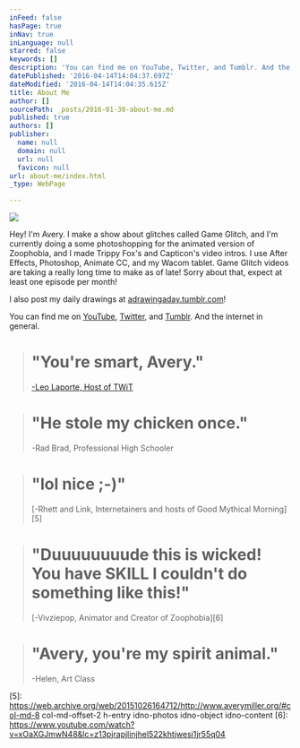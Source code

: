 ```yaml
---
inFeed: false
hasPage: true
inNav: true
inLanguage: null
starred: false
keywords: []
description: 'You can find me on YouTube, Twitter, and Tumblr. And the internet in general.'
datePublished: '2016-04-14T14:04:37.697Z'
dateModified: '2016-04-14T14:04:35.615Z'
title: About Me
author: []
sourcePath: _posts/2016-01-30-about-me.md
published: true
authors: []
publisher:
  name: null
  domain: null
  url: null
  favicon: null
url: about-me/index.html
_type: WebPage

---
```

![](https://the-grid-user-content.s3-us-west-2.amazonaws.com/f08d558a-2cf0-4b4d-a1d3-7e76b41c2296.png)

Hey! I'm Avery. I make a show about glitches called Game Glitch, and I'm currently doing a some photoshopping for the animated version of Zoophobia, and I made Trippy Fox's and Capticon's video intros. I use After Effects, Photoshop, Animate CC, and my Wacom tablet. Game Glitch videos are taking a really long time to make as of late! Sorry about that, expect at least one episode per month!

I also post my daily drawings at [adrawingaday.tumblr.com][0]!

You can find me on [YouTube][1], [Twitter][2], and [Tumblr][3]. And the internet in general.

> # "You're smart, Avery." 
> 
> [-Leo Laporte, Host of TWiT][4]

> # "He stole my chicken once." 
> 
> -Rad Brad, Professional High Schooler 

> # "lol nice ;-)" 
> 
> [-Rhett and Link, Internetainers and hosts of Good Mythical Morning][5]

> # "Duuuuuuuude this is wicked! You have SKILL I couldn't do something like this!" 
> 
> [-Vivziepop, Animator and Creator of Zoophobia][6]

> # "Avery, you're my spirit animal."
> 
> -Helen, Art Class



[0]: http://adrawingaday.tumblr.com/
[1]: http://www.youtube.com/averymrant
[2]: http://www.twitter.com/averybmiller
[3]: http://tumblr.averymiller.org/
[4]: https://www.youtube.com/watch?v=HkdwUH_3tsw
[5]: https://web.archive.org/web/20151026164712/http://www.averymiller.org/#col-md-8 col-md-offset-2 h-entry idno-photos idno-object idno-content
[6]: https://www.youtube.com/watch?v=xOaXGJmwN48&lc=z13pjrapjlinjhel522khtjwesi1jr55q04
